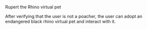 Rupert the Rhino virtual pet

After verifying that the user is not a poacher, the user can adopt an endangered black rhino virtual pet and interact with it.